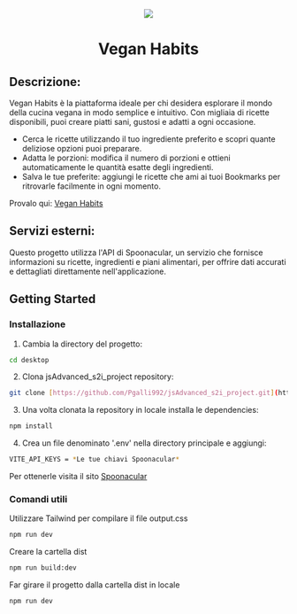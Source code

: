 <div align="center">
  <img src="[https://github.com/Pgalli992/s21_react/blob/main/src/assets/icons/logo.png](https://github.com/Pgalli992/Co2_tracker_react_s2i/blob/main/src/assets/molecola.png)" align="justify"/>
</div>
<h1 align="center">
  Vegan Habits
</h1>

## Descrizione:

Vegan Habits è la piattaforma ideale per chi desidera esplorare il mondo della cucina vegana in modo semplice e intuitivo. Con migliaia di ricette disponibili, puoi creare piatti sani, gustosi e adatti a ogni occasione.

- Cerca le ricette utilizzando il tuo ingrediente preferito e scopri quante deliziose opzioni puoi preparare.
- Adatta le porzioni: modifica il numero di porzioni e ottieni automaticamente le quantità esatte degli ingredienti.
- Salva le tue preferite: aggiungi le ricette che ami ai tuoi Bookmarks per ritrovarle facilmente in ogni momento.

Provalo qui: [Vegan Habits](https://pg-veganrecipes.netlify.app/)

## Servizi esterni:
Questo progetto utilizza l'API di Spoonacular, un servizio che fornisce informazioni su ricette, ingredienti e piani alimentari, per offrire dati accurati e dettagliati direttamente nell'applicazione.


## Getting Started

### Installazione
1. Cambia la directory del progetto:

```sh
cd desktop
```


2. Clona jsAdvanced_s2i_project repository:

```sh
git clone [https://github.com/Pgalli992/jsAdvanced_s2i_project.git](https://github.com/Pgalli992/s21_react.git)
```


3. Una volta clonata la repository in locale installa le dependencies:

```sh
npm install
```

4. Crea un file denominato '.env' nella directory principale e aggiungi:

```sh
VITE_API_KEYS = *Le tue chiavi Spoonacular*
```
Per ottenerle visita il sito [Spoonacular](https://spoonacular.com/food-api/console#Dashboard)

### Comandi utili

Utilizzare Tailwind per compilare il file output.css

```sh
npm run dev
```

Creare la cartella dist

```sh
npm run build:dev
```

Far girare il progetto dalla cartella dist in locale

```sh
npm run dev
```
